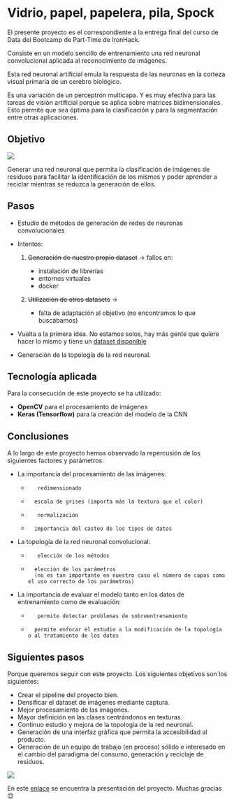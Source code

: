 # Vidrio, papel, papelera, pila, Spock

El presente proyecto es el correspondiente a la entrega final del curso de Data del Bootcamp de Part-Time de IronHack.


Consiste en un modelo sencillo de entrenamiento una red neuronal convolucional aplicada al reconocimiento de imágenes.

Esta red neuronal artificial emula la respuesta de las neuronas en la corteza visual primaria de un cerebro biológico.

Es una variación de un perceptrón multicapa.  Y es muy efectiva para las tareas de visión artificial porque se aplica sobre matrices bidimensionales. Esto permite que sea óptima para la clasificación y para la segmentación entre otras aplicaciones.


## Objetivo

![](https://assets.change.org/photos/0/gb/gf/ZnGbgfehIOGsYDm-800x450-noPad.jpg?1487898640)

Generar una red neuronal que permita la clasificación de imágenes de residuos para facilitar la identificación de los mismos y poder aprender a reciclar mientras se reduzca la generación de ellos.

## Pasos
- Estudio de métodos de generación de redes de neuronas convolucionales
- Intentos:
	1. 	~~Generación de nuestro propio dataset~~ &rarr; fallos en:
		- instalación de librerías
		- entornos virtuales
		- docker

	1. 	~~Utilización de otros datasets~~ &rarr; 
		- falta de adaptación al objetivo (no encontramos lo que buscábamos)

- Vuelta a la primera idea.  No estamos solos, hay más gente que quiere hacer lo mismo y tiene un [dataset disponible](http://https://towardsdatascience.com/how-to-build-an-image-classifier-for-waste-sorting-6d11d3c9c478 "dataset disponible")

- Generación de la topología de la red neuronal.


## Tecnología aplicada
 Para la consecución de este proyecto se ha utilizado:

- **OpenCV**  para el procesamiento de imágenes
- **Keras (Tensorflow)** para la creación del modelo de la CNN

## Conclusiones

A lo largo de este proyecto hemos observado la repercusión de los siguientes factores y parámetros:

- La importancia del procesamiento de las imágenes:
	- 		 redimensionado
	- 		escala de grises (importa más la textura que el color)
	- 		 normalización
	- 		importancia del casteo de los tipos de datos
	
- La topología de la red neuronal convolucional:
	- 		 elección de los métodos
	- 		elección de los parámetros
			(no es tan importante en nuestro caso el número de capas como el uso correcto de los parámetros)
			
- La importancia de evaluar el modelo tanto en los datos de entrenamiento como de evaluación:
	- 		 permite detectar problemas de sobreentrenamiento 
	- 		permite enfocar el estudio a la modificación de la topología o al tratamiento de los datos
			




## Siguientes pasos
 Porque  queremos seguir con este proyecto.
 Los siguientes objetivos son los siguientes:
-  Crear el pipeline del proyecto bien.
-  Densificar el dataset de imágenes mediante captura.
-  Mejor procesamiento de las imágenes.
-  Mayor definición en las clases centrándonos en texturas.
-  Continuo estudio y mejora de la topología de la red neuronal.
-  Generación de una interfaz gráfica que permita la accesibilidad al producto.
-  Generación de un equipo de trabajo (en proceso) sólido e interesado en el cambio del paradigma del consumo, generación y reciclaje de residuos.

![](https://es.jarofquotes.com/citas/159602.jpg)

En este [enlace](https://www.canva.com/design/DADpHCyod9E/3-etmFyQdnA2USJKbKmM3A/view?utm_content=DADpHCyod9E&utm_campaign=designshare&utm_medium=link&utm_source=publishsharelink#1) se encuentra la presentación del proyecto. Muchas gracias :blush:
